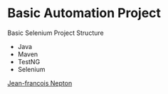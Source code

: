 # Basic Automation Project

 Basic Selenium Project Structure

 * Java 
 * Maven
 * TestNG
 * Selenium

 [Jean-francois Nepton](https://github.com/sqaSeleniumBC)